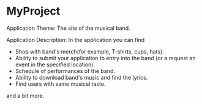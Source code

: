 # MyProject
Application Theme: 
The site of the musical band.

Application Description:
In the application you can find

- Shop with band's merch(for example, T-shirts, cups, hats).
- Ability to submit your application to entry into the band (or a request an event in the specified location).
- Schedule of performances of the band.
- Ability to download band's music and find the lyrics.
- Find users with same musical taste.

and a bit more.
